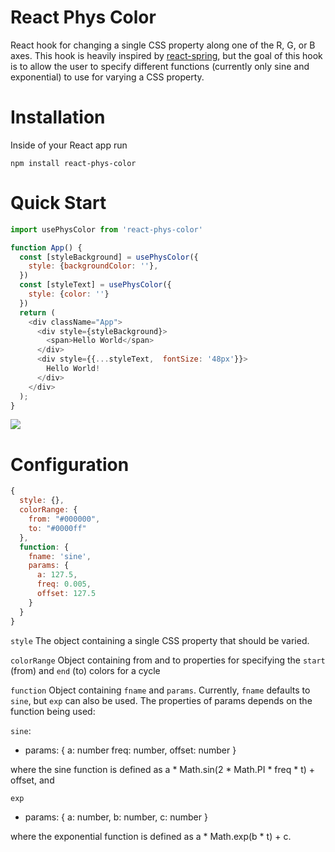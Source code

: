 # React Phys Color
React hook for changing a single CSS property along one of the R, G, or B axes.  This hook is heavily inspired by [react-spring](https://react-spring.io/hooks/use-spring), but the goal of this hook is to allow the user to specify different functions (currently only sine and exponential) to use for varying a CSS property.

# Installation

Inside of your React app run

`npm install react-phys-color`

# Quick Start

```javascript 
import usePhysColor from 'react-phys-color'

function App() {
  const [styleBackground] = usePhysColor({
    style: {backgroundColor: ''},
  })
  const [styleText] = usePhysColor({
    style: {color: ''}
  })
  return (
    <div className="App">
      <div style={styleBackground}>
        <span>Hello World</span>
      </div>
      <div style={{...styleText,  fontSize: '48px'}}>
        Hello World!
      </div>
    </div>
  );
}
```

<p>
  <img src="https://media.giphy.com/media/xqVPWPKh5fDCgVxEcM/giphy.gif">
</P>

# Configuration

```javascript 
{
  style: {},
  colorRange: {
    from: "#000000",
    to: "#0000ff"
  },
  function: {
    fname: 'sine',
    params: {
      a: 127.5,
      freq: 0.005,
      offset: 127.5
    }
  }
}
```

`style`
The object containing a single CSS property that should be varied.

`colorRange`
Object containing from and to properties for specifying the `start` (from) and `end` (to) colors for a cycle

`function`
Object containing `fname` and `params`. Currently, `fname` defaults to `sine`, but `exp` can also be used. The properties of params depends on the function being used: 

`sine`:
* params: {
    a: number
    freq: number,
    offset: number
}

where the sine function is defined as a * Math.sin(2 * Math.PI * freq * t) + offset, and

`exp`
* params: {
    a: number,
    b: number,
    c: number
}

where the exponential function is defined as a * Math.exp(b * t) + c.
